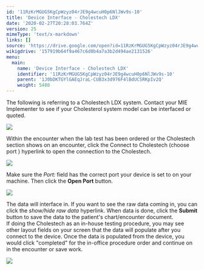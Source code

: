 ```yaml
---
id: '11RzKrMGUG5KgCpWzyz04rJE9g4wcuH0p6NlJWv9s-10'
title: 'Device Interface - Cholestech LDX'
date: '2020-02-27T20:28:03.764Z'
version: 25
mimeType: 'text/x-markdown'
links: []
source: 'https://drive.google.com/open?id=11RzKrMGUG5KgCpWzyz04rJE9g4wcuH0p6NlJWv9s-10'
wikigdrive: '157919b64f9a467c6d0b4a7a3b2d494ae2131526'
menu:
  main:
    name: 'Device Interface - Cholestech LDX'
    identifier: '11RzKrMGUG5KgCpWzyz04rJE9g4wcuH0p6NlJWv9s-10'
    parent: '1J0bDKTGYlGAEqJraL-CUB3x3d976F4lBdUCSRKpIv2Q'
    weight: 5480
---
```

The following is referring to a Cholestech LDX system. Contact your MIE Implementer to see if your Cholesterol system model can be interfaced or quoted.
  
![](../device-interface-cholestech-ldx.assets/10000000000001E90000012694AF908AAE714F08.png)  

Within the encounter when the lab test has been ordered or the Cholestech section shows on an encounter, click the Connect to Cholestech (choose port ) hyperlink to open the connection to the Cholestech.
  
![](../device-interface-cholestech-ldx.assets/100002010000022000000053880ACAAF0C717D12.png)  

Make sure the *Port:* field has the correct port your device is set to on your machine. Then click the **Open Port** button.
  
![](../device-interface-cholestech-ldx.assets/100000000000020F0000005FA5DC1CCBC1F6526A.png)  

The data will interface in. If you want to see the raw data coming in, you can click the *show/hide raw data* hyperlink. When data is done, click the **Submit** button to save the data to the patient's chart/encounter document.  
If doing the Cholestech as an in-house testing procedure, you may see other layout fields on your screen that the data will populate after you connect to the device. Once the data is populated from the device, you would click "completed" for the in-office procedure order and continue on in the encounter or save work.
  
![](../device-interface-cholestech-ldx.assets/100002010000044800000117BAEDE1E0C06F7D3E.png)  

